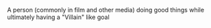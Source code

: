 A person (commonly in film and other media) doing good things while ultimately having a "Villain" like goal